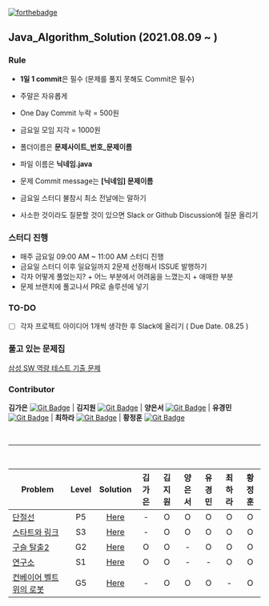 [![forthebadge](https://forthebadge.com/images/badges/made-with-java.svg)](https://forthebadge.com)

## Java_Algorithm_Solution (2021.08.09 ~ )

### Rule
- **1일 1 commit**은 필수 (문제를 풀지 못해도 Commit은 필수)
- 주말은 자유롭게
- One Day Commit 누락 = 500원
- 금요일 모임 지각 = 1000원

- 폴더이름은 **문제사이트_번호_문제이름**
- 파일 이름은 **닉네임.java**
- 문제 Commit message는 **[닉네임] 문제이름**

- 금요일 스터디 불참시 최소 전날에는 말하기
- 사소한 것이라도 질문할 것이 있으면 Slack or Github Discussion에 질문 올리기


### 스터디 진행
- 매주 금요일 09:00 AM ~ 11:00 AM 스터디 진행
- 금요일 스터디 이후 일요일까지 2문제 선정해서 ISSUE 발행하기
- 각자 어떻게 풀었는지? + 어느 부분에서 어려움을 느꼈는지 + 애매한 부분
- 문제 브랜치에 풀고나서 PR로 솔루션에 넣기

### TO-DO

- [ ] 각자 프로젝트 아이디어 1개씩 생각한 후 Slack에 올리기 ( Due Date. 08.25 )

### 풀고 있는 문제집
[삼성 SW 역량 테스트 기출 문제](https://www.acmicpc.net/workbook/view/1152)




<!-- ### Member

<table>
    <tr align="center">
        <td style="min-width: 100px;">
            <a href="https://github.com/kl529">
              <img src="https://github.com/kl529.png" width="100">
              <br />
              <b> 리바 </b>
            </a>
        </td>
        <td style="min-width: 100px;">
            <a href="https://github.com/harachoi">
              <img src="https://github.com/harachoi.png" width="100">
              <br />
              <b> 최하라 </b>
            </a>
        </td>
        <td style="min-width: 100px;">
            <a href="https://github.com/wjdgns7712">
              <img src="https://github.com/wjdgns7712.png" width="100">
              <br />
              <b> 황정훈(jh) </b>
            </a>
        </td>
        <td style="min-width: 100px;">
            <a href="https://github.com/yukyeongmin">
              <img src="https://github.com/yukyeongmin.png" width="100">
              <br />
              <b> yukyeongmin </b>
            </a>
        </td>
    </tr>
</table> -->

### Contributor

**김가은** [![Git Badge](http://img.shields.io/badge/-Github-black?style=flat-square&logo=github)](https://github.com/blingaeun) | 
**김지원** [![Git Badge](http://img.shields.io/badge/-Github-black?style=flat-square&logo=github)](https://github.com/kl529) | 
**양은서** [![Git Badge](http://img.shields.io/badge/-Github-black?style=flat-square&logo=github)](https://github.com/yess98) | 
**유경민** [![Git Badge](http://img.shields.io/badge/-Github-black?style=flat-square&logo=github)](https://github.com/yukyeongmin) | 
**최하라** [![Git Badge](http://img.shields.io/badge/-Github-black?style=flat-square&logo=github)](https://github.com/harachoi) | 
**황정훈** [![Git Badge](http://img.shields.io/badge/-Github-black?style=flat-square&logo=github)](https://github.com/wjdgns7712)

<br>
<hr>
<br>

|Problem|Level|Solution|                                                                                             김가은|김지원|양은서|유경민|최하라|황정훈|
|-------|:---:|:------:|:---:|:---:|:---:|:---:|:---:|:---:|
|[단절선](https://www.acmicpc.net/problem/11400)|P5|[Here](./solution/BOJ_11400_단절선)                               |  -  |  O  |  O  |  O  |  O  |  O  |
|[스타트와 링크](https://www.acmicpc.net/problem/14889)|S3|[Here](./solution/BOJ_14889_스타트와-링크)                  |  -  |  O  |  O  |  O  |  O  |  O  |
|[구슬 탈출2](https://www.acmicpc.net/problem/13460)|G2|[Here](./solution/BOJ_13460_구슬-탈출2)                       |  O  |  O  |  -  |  O  |  O  |  O  |
|[연구소](https://www.acmicpc.net/problem/14502)|S1|[Here](./solution/BOJ_14502_연구소)                               |  O  |  O  |  -  |  -  |  O  |  O  |
|[컨베이어 벨트 위의 로봇](https://www.acmicpc.net/problem/20055)|G5|[Here](./solution/BOJ_20055_컨베이어-벨트-위의-로봇)|  -  |  O  |  O  |  O  |  -  |  O  |
<br>
